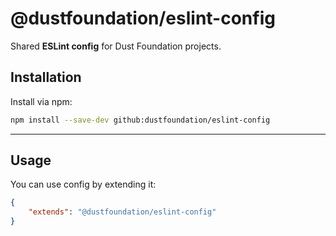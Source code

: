 # @dustfoundation/eslint-config

Shared **ESLint config** for Dust Foundation projects.

## Installation

Install via npm:

```sh
npm install --save-dev github:dustfoundation/eslint-config
```

---

## Usage

You can use config by extending it:

```json
{
	"extends": "@dustfoundation/eslint-config"
}
```
